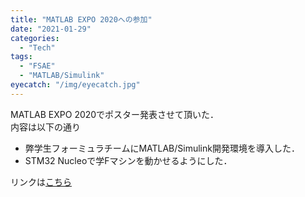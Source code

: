 ```yaml
---
title: "MATLAB EXPO 2020への参加"
date: "2021-01-29"
categories:
  - "Tech"
tags:
  - "FSAE"
  - "MATLAB/Simulink"
eyecatch: "/img/eyecatch.jpg"
---
```


MATLAB EXPO 2020でポスター発表させて頂いた．  
内容は以下の通り
  - 弊学生フォーミュラチームにMATLAB/Simulink開発環境を導入した．
  - STM32 Nucleoで学Fマシンを動かせるようにした．  


リンクは[こちら](https://www.matlabexpo.com/content/dam/mathworks/mathworks-dot-com/images/events/matlabexpo/jp/2020/poster-session-9-matlab-expo-iwakiri.pdf)